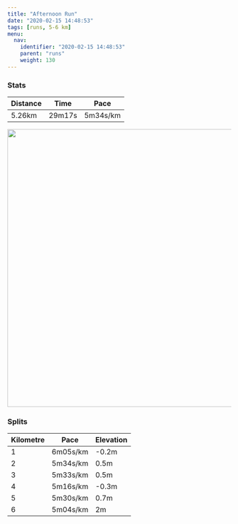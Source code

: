 ```yaml
---
title: "Afternoon Run"
date: "2020-02-15 14:48:53"
tags: [runs, 5-6 km]
menu:
  nav:
    identifier: "2020-02-15 14:48:53"
    parent: "runs"
    weight: 130
---
```


### Stats

| Distance | Time | Pace |
|----------|------|------|
|5.26km|29m17s|5m34s/km|

<img src='https://maps.googleapis.com/maps/api/staticmap?maptype=terrain&path=enc:eskeI~swLPDh@T\VXJRD\APHR?RFPIRLXANEd@[PJLVf@d@LBPADCCESHa@~@GfA?b@Ff@DNj@pAHd@HbA^v@L|@Vv@B\Pf@\tBPP@^EZD`AF`@Xj@HXF`@x@fA\|@b@b@\NFJRLRTVLRRd@jCHlAFPLTFd@Cz@@PFb@LPHd@In@?\F^`AtCXjANf@l@lAbAfBp@v@b@b@r@d@N?TGLARB^BHANBNJ`AnAb@jANVh@xAf@|@l@x@dAfB`@f@Tx@d@v@FLVRLP\t@r@tBh@`Bj@rB`@nBXzAVfATdBn@|Cf@lFDPDr@XrBTtCLv@Fp@VxBP`ANp@?`@EHMDCACCIm@IkABBPv@LnBFZE^XvDAZEf@HfBC~@Ij@Gl@C~AFrB@fBJzCKlAERQVDhAEZBrAATSt@AbADATeA^y@Fg@De@CO@WFKh@k@Pi@DYSe@[k@Oe@GqAMg@e@sAGi@F}@BsAD[Pw@LgAAg@EgAFkCAeAWsBA[AkAMo@MYCNNfBB@NG@E?UOq@Ew@q@gEGc@Ew@McAQcAKgAa@sBG{@Kq@IkAW{A[cAK}@k@eCk@gBIk@a@oAKi@Yw@eAcDcAeEGKYM]m@m@u@a@_@[e@YYYe@Ye@a@}@]gAC[IWQa@c@m@QSYKaAI[?IACEMm@GI?GDOC}@Be@CSFa@DiA?iBDe@?e@C_CEo@U{AEKESACGBEXMGQQUg@QQMUMM&key=AIzaSyBPVQ_iynBzLujdhfLzy8Z-5zczbktE55k&size=800x800&scale=2&markers=color:yellow|label:S|53.47651,-2.25616&markers=color:green|label:F|53.47045,-2.264809999999998' width='625' />

### Splits

| Kilometre | Pace | Elevation |
|------|------|-----------|
|1|6m05s/km|-0.2m|
|2|5m34s/km|0.5m|
|3|5m33s/km|0.5m|
|4|5m16s/km|-0.3m|
|5|5m30s/km|0.7m|
|6|5m04s/km|2m|
